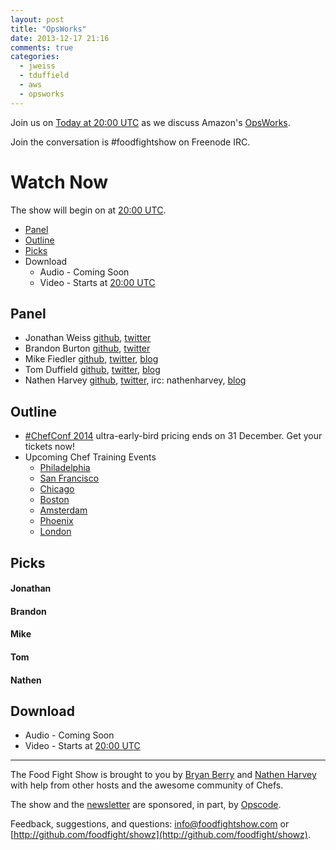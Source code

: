 ```yaml
---
layout: post
title: "OpsWorks"
date: 2013-12-17 21:16
comments: true
categories: 
  - jweiss
  - tduffield
  - aws
  - opsworks
---
```


Join us on [Today at 20:00 UTC](http://www.timeanddate.com/worldclock/fixedtime.html?msg=Food+Fight+Show+70+-+OpsWorks&iso=20131218T15&p1=419&ah=1) as we discuss Amazon's [OpsWorks](http://aws.amazon.com/opsworks/).

Join the conversation is #foodfightshow on Freenode IRC.

# Watch Now

The show will begin on at [20:00 UTC](http://www.timeanddate.com/worldclock/fixedtime.html?msg=Food+Fight+Show+70+-+OpsWorks&iso=20131218T15&p1=419&ah=1).

* [Panel](http://foodfightshow.org/2013/12/opsworks.html#panel)
* [Outline](http://foodfightshow.org/2013/12/opsworks.html#outline)
* [Picks](http://foodfightshow.org/2013/12/opsworks.html#picks)
* Download
  * Audio - Coming Soon
  * Video - Starts at [20:00 UTC](http://www.timeanddate.com/worldclock/fixedtime.html?msg=Food+Fight+Show+70+-+OpsWorks&iso=20131218T15&p1=419&ah=1)

Panel<a name="panel"></a>
-----

* Jonathan Weiss [github](https://github.com/jweiss), [twitter](https://twitter.com/jweiss)
* Brandon Burton [github](http://github.com/solarce), [twitter](https://twitter.com/solarce)
* Mike Fiedler [github](http://github.com/miketheman), [twitter](http://twitter.com/mikefiedler), [blog](http://www.miketheman.net)
* Tom Duffield [github](http://github.com/tduffield), [twitter](http://twitter.com/tomduffield), [blog](http://tomduffield.com)
* Nathen Harvey [github](http://github.com/nathenharvey), [twitter](http://twitter.com/nathenharvey), irc: nathenharvey, [blog](http://nathenharvey.com)

Outline<a name="outline"></a>
-------

* [#ChefConf 2014](http://chefconf.com) ultra-early-bird pricing ends on 31 December.  Get your tickets now!
* Upcoming Chef Training Events
  * [Philadelphia](http://www.getchef.com/blog/event/2-day-chef-fundamentals-philadelphia-area/)
  * [San Francisco](http://www.getchef.com/blog/event/2-day-chef-fundamentals-san-francisco-4/)
  * [Chicago](http://www.getchef.com/blog/event/2-day-chef-fundamentals-chicago-2/)
  * [Boston](http://www.getchef.com/blog/event/2-day-chef-fundamentals-boston-area/)
  * [Amsterdam](http://www.getchef.com/blog/event/2-day-chef-fundamentals-amsterdam/)
  * [Phoenix](http://www.getchef.com/blog/event/2-day-chef-fundamentals-phoenix/)
  * [London](http://www.getchef.com/blog/event/2-day-chef-fundamentals-london/)

Picks<a name="picks"></a>
-----
#### Jonathan

#### Brandon

#### Mike

#### Tom

#### Nathen
  
Download
--------
* Audio - Coming Soon
* Video - Starts at [20:00 UTC](http://www.timeanddate.com/worldclock/fixedtime.html?msg=Food+Fight+Show+70+-+OpsWorks&iso=20131218T15&p1=419&ah=1)

<hr />

The Food Fight Show is brought to you by [Bryan Berry](https://twitter.com/bryanwb) and [Nathen Harvey](https://twitter.com/nathenharvey) with help from other hosts and the awesome community of Chefs.

The show and the [newsletter](http://us6.campaign-archive2.com/home/?u=7d43a288e882a145b7e99c650&id=ad8186466d) are sponsored, in part, by [Opscode](http://www.opscode.com).

Feedback, suggestions, and questions:  [info@foodfightshow.com](mailto:info@foodfightshow.com) or  [http://github.com/foodfight/showz](http://github.com/foodfight/showz).

